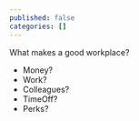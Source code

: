```yaml
---
published: false
categories: []
---
```

What makes a good workplace?

- Money?
- Work?
- Colleagues?
- TimeOff?
- Perks?